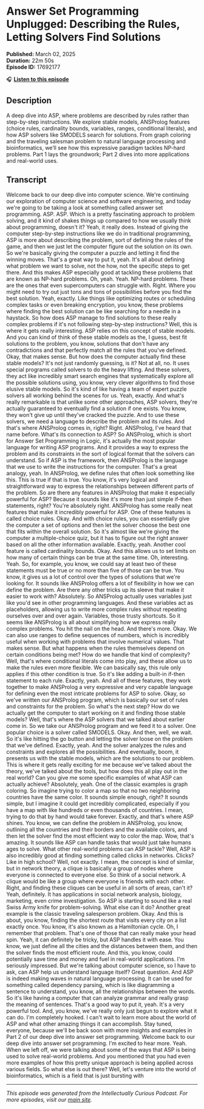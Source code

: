 # Answer Set Programming Unplugged: Describing the Rules, Letting Solvers Find Solutions

**Published:** March 02, 2025  
**Duration:** 22m 50s  
**Episode ID:** 17692177

🎧 **[Listen to this episode](https://intellectuallycurious.buzzsprout.com/2529712/episodes/17692177-answer-set-programming-unplugged-describing-the-rules-letting-solvers-find-solutions)**

## Description

A deep dive into ASP, where problems are described by rules rather than step-by-step instructions. We explore stable models, ANSProlog features (choice rules, cardinality bounds, variables, ranges, conditional literals), and how ASP solvers like SMODELS search for solutions. From graph coloring and the traveling salesman problem to natural language processing and bioinformatics, we’ll see how this expressive paradigm tackles NP-hard problems. Part 1 lays the groundwork; Part 2 dives into more applications and real-world uses.

## Transcript

Welcome back to our deep dive into computer science. We're continuing our exploration of computer science and software engineering, and today we're going to be taking a look at something called answer set programming. ASP. ASP. Which is a pretty fascinating approach to problem solving, and it kind of shakes things up compared to how we usually think about programming, doesn't it? Yeah, it really does. Instead of giving the computer step-by-step instructions like we do in traditional programming, ASP is more about describing the problem, sort of defining the rules of the game, and then we just let the computer figure out the solution on its own. So we're basically giving the computer a puzzle and letting it find the winning moves. That's a great way to put it, yeah. It's all about defining what problem we want to solve, not the how, not the specific steps to get there. And this makes ASP especially good at tackling these problems that are known as NP-hard problems. Oh, yeah. Yeah. NP-hard problems. These are the ones that even supercomputers can struggle with. Right. Where you might need to try out just tons and tons of possibilities before you find the best solution. Yeah, exactly. Like things like optimizing routes or scheduling complex tasks or even breaking encryption, you know, these problems where finding the best solution can be like searching for a needle in a haystack. So how does ASP manage to find solutions to these really complex problems if it's not following step-by-step instructions? Well, this is where it gets really interesting. ASP relies on this concept of stable models. And you can kind of think of these stable models as the, I guess, best fit solutions to the problem, you know, solutions that don't have any contradictions and that perfectly match all the rules that you've defined. Okay, that makes sense. But how does the computer actually find these stable models? It's not just randomly guessing, is it? Not at all, no. It uses special programs called solvers to do the heavy lifting. And these solvers, they act like incredibly smart search engines that systematically explore all the possible solutions using, you know, very clever algorithms to find those elusive stable models. So it's kind of like having a team of expert puzzle solvers all working behind the scenes for us. Yeah, exactly. And what's really remarkable is that unlike some other approaches, ASP solvers, they're actually guaranteed to eventually find a solution if one exists. You know, they won't give up until they've cracked the puzzle. And to use these solvers, we need a language to describe the problem and its rules. And that's where ANSProlog comes in, right? Right. ANSProlog, I've heard that name before. What's its connection to ASP? So ANSProlog, which is short for Answer Set Programming in Logic, it's actually the most popular language for writing ASP programs. And it provides a way to express the problem and its constraints in the sort of logical format that the solvers can understand. So if ASP is the framework, then ANSProlog is the language that we use to write the instructions for the computer. That's a great analogy, yeah. In ANSProlog, we define rules that often look something like this. This is true if that is true. You know, it's very logical and straightforward way to express the relationships between different parts of the problem. So are there any features in ANSProlog that make it especially powerful for ASP? Because it sounds like it's more than just simple if-then statements, right? You're absolutely right. ANSProlog has some really neat features that make it incredibly powerful for ASP. One of these features is called choice rules. Okay. And with choice rules, you can essentially give the computer a set of options and then let the solver choose the best one that fits within the overall solution. So it's almost like we're giving the computer a multiple-choice quiz, but it has to figure out the right answer based on all the other information available. Exactly, yeah. Another cool feature is called cardinality bounds. Okay. And this allows us to set limits on how many of certain things can be true at the same time. Oh, interesting. Yeah. So, for example, you know, we could say at least two of these statements must be true or no more than five of those can be true. You know, it gives us a lot of control over the types of solutions that we're looking for. It sounds like ANSProlog offers a lot of flexibility in how we can define the problem. Are there any other tricks up its sleeve that make it easier to work with? Absolutely. So ANSProlog actually uses variables just like you'd see in other programming languages. And these variables act as placeholders, allowing us to write more complex rules without repeating ourselves over and over again. Variables, those trusty shortcuts. So it seems like ANSProlog is all about simplifying how we express really complex problems. You hit the nail on the head. And there's more. Okay. We can also use ranges to define sequences of numbers, which is incredibly useful when working with problems that involve numerical values. That makes sense. But what happens when the rules themselves depend on certain conditions being met? How do we handle that kind of complexity? Well, that's where conditional literals come into play, and these allow us to make the rules even more flexible. We can basically say, this rule only applies if this other condition is true. So it's like adding a built-in if-then statement to each rule. Exactly, yeah. And all of these features, they work together to make ANSProlog a very expressive and very capable language for defining even the most intricate problems for ASP to solve. Okay, so we've written our ANSProlog program, which is basically our set of rules and constraints for the problem. So what's the next step? How do we actually get the computer to start working on it and finding those stable models? Well, that's where the ASP solvers that we talked about earlier come in. So we take our ANSProlog program and we feed it to a solver. One popular choice is a solver called SMODELS. Okay. And then, well, we wait. So it's like hitting the go button and letting the solver loose on the problem that we've defined. Exactly, yeah. And the solver analyzes the rules and constraints and explores all the possibilities. And eventually, boom, it presents us with the stable models, which are the solutions to our problem. This is where it gets really exciting for me because we've talked about the theory, we've talked about the tools, but how does this all play out in the real world? Can you give me some specific examples of what ASP can actually achieve? Absolutely, yeah. One of the classic examples is graph coloring. So imagine trying to color a map so that no two neighboring countries have the same color. It sounds simple enough, right? It sounds simple, but I imagine it could get incredibly complicated, especially if you have a map with like hundreds or even thousands of countries. I mean, trying to do that by hand would take forever. Exactly, and that's where ASP shines. You know, we can define the problem in ANSProlog, you know, outlining all the countries and their borders and the available colors, and then let the solver find the most efficient way to color the map. Wow, that's amazing. It sounds like ASP can handle tasks that would just take humans ages to solve. What other real-world problems can ASP tackle? Well, ASP is also incredibly good at finding something called clicks in networks. Clicks? Like in high school? Well, not exactly. I mean, the concept is kind of similar, but in network theory, a clique is basically a group of nodes where everyone is connected to everyone else. So think of a social network. A clique would be like a group where everyone is friends with each other. Right, and finding these cliques can be useful in all sorts of areas, can't it? Yeah, definitely. It has applications in social network analysis, biology, marketing, even crime investigation. So ASP is starting to sound like a real Swiss Army knife for problem-solving. What else can it do? Another great example is the classic traveling salesperson problem. Okay. And this is about, you know, finding the shortest route that visits every city on a list exactly once. You know, it's also known as a Hamiltonian cycle. Oh, I remember that problem. That's one of those that can really make your head spin. Yeah, it can definitely be tricky, but ASP handles it with ease. You know, we just define all the cities and the distances between them, and then the solver finds the most efficient route. And this, you know, could potentially save time and money and fuel in real-world applications. I'm seriously impressed. But we're talking about computer science, so I have to ask, can ASP help us understand language itself? Great question. And ASP is indeed making waves in natural language processing. It can be used for something called dependency parsing, which is like diagramming a sentence to understand, you know, all the relationships between the words. So it's like having a computer that can analyze grammar and really grasp the meaning of sentences. That's a good way to put it, yeah. It's a very powerful tool. And, you know, we've really only just begun to explore what it can do. I'm completely hooked. I can't wait to learn more about the world of ASP and what other amazing things it can accomplish. Stay tuned, everyone, because we'll be back soon with more insights and examples in Part 2 of our deep dive into answer set programming. Welcome back to our deep dive into answer set programming. I'm excited to hear more. Yeah. When we left off, we were talking about some of the ways that ASP is being used to solve real-world problems. And you mentioned that you had even more examples of how this pretty unique approach is being applied across various fields. So what else is out there? Well, let's venture into the world of bioinformatics, which is a field that is just bursting with

---
*This episode was generated from the Intellectually Curious Podcast. For more episodes, visit our [main site](https://intellectuallycurious.buzzsprout.com).*
